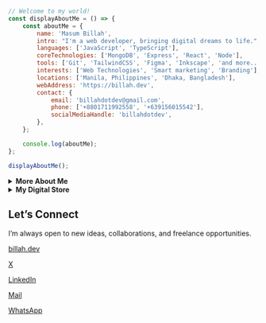 ```javascript                                              

// Welcome to my world!        
const displayAboutMe = () => {
    const aboutMe = {
        name: 'Masum Billah',
        intro: "I'm a web developer, bringing digital dreams to life.",
        languages: ['JavaScript', 'TypeScript'],
        coreTechnologies: ['MongoDB', 'Express', 'React', 'Node'],
        tools: ['Git', 'TailwindCSS', 'Figma', 'Inkscape', 'and more...'],
        interests: ['Web Technologies', 'Smart marketing', 'Branding'],
        locations: ['Manila, Philippines', 'Dhaka, Bangladesh'],
        webAddress: 'https://billah.dev',
        contact: {
            email: 'billahdotdev@gmail.com',
            phone: ['+8801711992558', '+639156015542'],
            socialMediaHandle: 'billahdotdev',
        },
    };

    console.log(aboutMe);
};

displayAboutMe();                                                                                                            

```                                      
     
<details> 
<summary><strong>More About Me</strong></summary>                                                         

<pre>
🙂 My Story:
I started my journey running a clothing business, where I learned to solve problems and think creatively under pressure. 
My path took an exciting turn when I discovered coding, captivated by its potential. During the pandemic, 
I combined these two passions, building digital experiences that genuinely impact people's lives. 
Every project is a new lesson, and I believe that continuous growth comes from staying curious 
and adapting at every step. If you're looking for someone who understands both code and 
commerce, I would love to help.   

👩‍💻 I Speak:
English, Bangla(Native), Taglish, and of course JavaScript!            

🎓 Credentials:
I'm a Bangladesh University of Engineering and Technology (BUET) and IAC certified full-stack web developer   
on a journey of modern web mastery at the University of Helsinki.    
</pre>
</details>      


<details>
<summary><strong>My Digital Store</strong></summary>    

<p align="center">
  <img src="https://images.unsplash.com/photo-1555066931-4365d14bab8c?q=80&w=1470&auto=format&fit=crop&ixlib=rb-4.1.0&ixid=M3wxMjA3fDB8MHxwaG90by1wYWdlfHx8fGVufDB8fHx8fA%3D%3D" alt="Store Banner" width="100%" style="border-radius: 12px;" />
</p>

<p align="center"><em>Crafted by <strong>Masum Billah</strong> — empowering developers & creators with ready-made digital tools.</em></p>

---

## 🌟 Featured Products

---

### 🔔 Coming Soon Landing Page

<div style="display: flex; flex-wrap: wrap; align-items: center; gap: 16px; border: 1px solid #e1e4e8; border-radius: 12px; padding: 20px; margin-bottom: 32px;">

<img src="https://images.unsplash.com/photo-1496171367470-9ed9a91ea931?q=80&w=1170&auto=format&fit=crop&ixlib=rb-4.1.0&ixid=M3wxMjA3fDB8MHxwaG90by1wYWdlfHx8fGVufDB8fHx8fA%3D%3D" alt="Coming Soon" width="120" height="120" style="border-radius: 8px; object-fit: cover;" />

<div style="flex: 1; min-width: 260px;">
  <p><strong>Description:</strong> A clean, modern landing page template to collect emails before your product launch.</p>
  <p>💻 <strong>HTML, CSS</strong> &nbsp; | &nbsp; 💲 <strong>$10</strong></p>
</div>

<a href="https://billahdotdev.gumroad.com/l/coming-soon-landing-page-template" target="_blank">
  <img src="https://img.shields.io/badge/View%20on-Gumroad-orange?style=for-the-badge&logo=gumroad" alt="Buy on Gumroad" />
</a>
</div>

---

### 💻 Hacker Vibe Terminal Portfolio

<div style="display: flex; flex-wrap: wrap; align-items: center; gap: 16px; border: 1px solid #e1e4e8; border-radius: 12px; padding: 20px; margin-bottom: 32px;">

<img src="https://via.placeholder.com/100x100.png?text=Hacker+Vibe" alt="Hacker Vibe" width="120" height="120" style="border-radius: 8px; object-fit: cover;" />

<div style="flex: 1; min-width: 260px;">
  <p><strong>Description:</strong> A bold, terminal-style personal website to stand out and show off your developer persona.</p>
  <p>⚙️ <strong>React, Vite, Tailwind CSS</strong> &nbsp; | &nbsp; 💲 <strong>$15</strong></p>
</div>

<a href="https://billahdotdev.gumroad.com/l/hacker-terminal-website" target="_blank">
  <img src="https://img.shields.io/badge/View%20on-Gumroad-teal?style=for-the-badge&logo=gumroad" alt="Buy on Gumroad" />
</a>
</div>

---

### 🧩 Simple Line SVG Icons (60+)

<div style="display: flex; flex-wrap: wrap; align-items: center; gap: 16px; border: 1px solid #e1e4e8; border-radius: 12px; padding: 20px; margin-bottom: 32px;">

<img src="https://via.placeholder.com/100x100.png?text=SVG+Icons" alt="SVG Icons" width="120" height="120" style="border-radius: 8px; object-fit: cover;" />

<div style="flex: 1; min-width: 260px;">
  <p><strong>Description:</strong> A minimal icon pack with 60+ scalable vector icons for any modern UI or web project.</p>
  <p>📦 <strong>60+ SVG Icons</strong> &nbsp; | &nbsp; 💲 <strong>$1</strong></p>
</div>

<a href="https://billahdotdev.gumroad.com/l/simple-line-svg-icons" target="_blank">
  <img src="https://img.shields.io/badge/Get%20SVGs-Gumroad-success?style=for-the-badge&logo=svg" alt="Get Icons" />
</a>
</div>

---

## 🛠️ Custom Projects & Services

Want something tailored for your startup or brand?  
From **custom websites** to **personal landing pages** — let's bring your idea to life.

<a href="https://wa.me/+8801711992558?text=Hi%20Masum!%20I’m%20interested%20in%20a%20custom%20digital%20project." target="_blank">
  <img src="https://img.shields.io/badge/Chat%20on-WhatsApp-brightgreen?style=for-the-badge&logo=whatsapp" alt="Chat on WhatsApp" />
</a>

---
</details>




## Let’s Connect

I’m always open to new ideas, collaborations, and freelance opportunities.

[billah.dev](https://billah.dev)  

[X](https://twitter.com/billahdotdev)  

[LinkedIn](https://www.linkedin.com/in/billahdotdev)  

[Mail](mailto:billahdotdev@gmail.com) 

[WhatsApp](https://wa.me/+8801711992558)  











 
